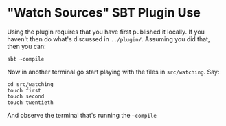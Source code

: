 # "Watch Sources" SBT Plugin Use #

Using the plugin requires that you have first published it locally.  If you
haven't then do what's discussed in `../plugin/`.  Assuming you did that, then
you can:

    sbt ~compile

Now in another terminal go start playing with the files in `src/watching`.  Say:

    cd src/watching
    touch first
    touch second
    touch twentieth

And observe the terminal that's running the `~compile`
